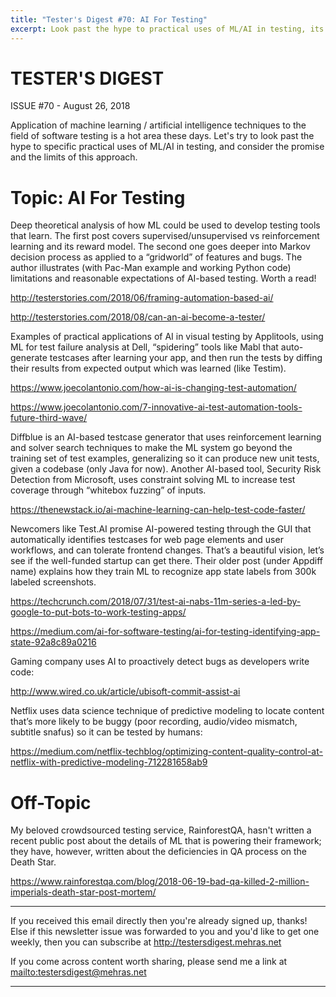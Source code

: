 ```yaml
---
title: "Tester's Digest #70: AI For Testing"
excerpt: Look past the hype to practical uses of ML/AI in testing, its promise and limits.
---
```


TESTER'S DIGEST
===============
ISSUE #70 - August 26, 2018

Application of machine learning / artificial intelligence techniques to the field of software testing is a hot area these days. Let's try to look past the hype to specific practical uses of ML/AI in testing, and consider the promise and the limits of this approach.

Topic: AI For Testing
====================

Deep theoretical analysis of how ML could be used to develop testing tools that learn. The first post covers supervised/unsupervised vs reinforcement learning and its reward model. The second one goes deeper into Markov decision process as applied to a “gridworld” of features and bugs. The author illustrates (with Pac-Man example and working Python code) limitations and reasonable expectations of AI-based testing. Worth a read!

<http://testerstories.com/2018/06/framing-automation-based-ai/>

<http://testerstories.com/2018/08/can-an-ai-become-a-tester/>

Examples of practical applications of AI in visual testing by Applitools, using ML for test failure analysis at Dell, “spidering” tools like Mabl that auto-generate testcases after learning your app, and then run the tests by diffing their results from expected output which was learned (like Testim).

<https://www.joecolantonio.com/how-ai-is-changing-test-automation/>

<https://www.joecolantonio.com/7-innovative-ai-test-automation-tools-future-third-wave/>

Diffblue is an AI-based testcase generator that uses reinforcement learning and solver search techniques to make the ML system go beyond the training set of test examples, generalizing so it can produce new unit tests, given a codebase (only Java for now). Another AI-based tool, Security Risk Detection from Microsoft, uses constraint solving ML to increase test coverage through “whitebox fuzzing” of inputs.

<https://thenewstack.io/ai-machine-learning-can-help-test-code-faster/>

Newcomers like Test.AI promise AI-powered testing through the GUI that automatically identifies testcases for web page elements and user workflows, and can tolerate frontend changes. That’s a beautiful vision, let’s see if the well-funded startup can get there. Their older post (under Appdiff name) explains how they train ML to recognize app state labels from 300k labeled screenshots.

<https://techcrunch.com/2018/07/31/test-ai-nabs-11m-series-a-led-by-google-to-put-bots-to-work-testing-apps/>

<https://medium.com/ai-for-software-testing/ai-for-testing-identifying-app-state-92a8c89a0216>

Gaming company uses AI to proactively detect bugs as developers write code:

<http://www.wired.co.uk/article/ubisoft-commit-assist-ai>

Netflix uses data science technique of predictive modeling to locate content that’s more likely to be buggy (poor recording, audio/video mismatch, subtitle snafus) so it can be tested by humans:

<https://medium.com/netflix-techblog/optimizing-content-quality-control-at-netflix-with-predictive-modeling-712281658ab9>

Off-Topic
=========

My beloved crowdsourced testing service, RainforestQA, hasn't written a recent public post about the details of ML that is powering their framework; they have, however, written about the deficiencies in QA process on the Death Star.

<https://www.rainforestqa.com/blog/2018-06-19-bad-qa-killed-2-million-imperials-death-star-post-mortem/>

---

If you received this email directly then you're already signed up, thanks! Else
if this newsletter issue was forwarded to you and you'd like to get one weekly,
then you can subscribe at <http://testersdigest.mehras.net>

If you come across content worth sharing, please send me a link at
<mailto:testersdigest@mehras.net>

---
